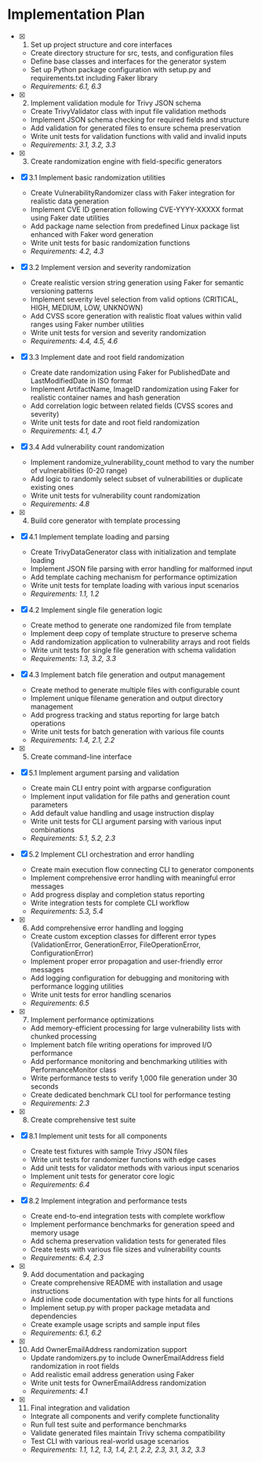 # Implementation Plan

- [x] 1. Set up project structure and core interfaces
  - Create directory structure for src, tests, and configuration files
  - Define base classes and interfaces for the generator system
  - Set up Python package configuration with setup.py and requirements.txt including Faker library
  - _Requirements: 6.1, 6.3_

- [x] 2. Implement validation module for Trivy JSON schema
  - Create TrivyValidator class with input file validation methods
  - Implement JSON schema checking for required fields and structure
  - Add validation for generated files to ensure schema preservation
  - Write unit tests for validation functions with valid and invalid inputs
  - _Requirements: 3.1, 3.2, 3.3_

- [x] 3. Create randomization engine with field-specific generators
- [x] 3.1 Implement basic randomization utilities
  - Create VulnerabilityRandomizer class with Faker integration for realistic data generation
  - Implement CVE ID generation following CVE-YYYY-XXXXX format using Faker date utilities
  - Add package name selection from predefined Linux package list enhanced with Faker word generation
  - Write unit tests for basic randomization functions
  - _Requirements: 4.2, 4.3_

- [x] 3.2 Implement version and severity randomization
  - Create realistic version string generation using Faker for semantic versioning patterns
  - Implement severity level selection from valid options (CRITICAL, HIGH, MEDIUM, LOW, UNKNOWN)
  - Add CVSS score generation with realistic float values within valid ranges using Faker number utilities
  - Write unit tests for version and severity randomization
  - _Requirements: 4.4, 4.5, 4.6_

- [x] 3.3 Implement date and root field randomization
  - Create date randomization using Faker for PublishedDate and LastModifiedDate in ISO format
  - Implement ArtifactName, ImageID randomization using Faker for realistic container names and hash generation
  - Add correlation logic between related fields (CVSS scores and severity)
  - Write unit tests for date and root field randomization
  - _Requirements: 4.1, 4.7_

- [x] 3.4 Add vulnerability count randomization
  - Implement randomize_vulnerability_count method to vary the number of vulnerabilities (0-20 range)
  - Add logic to randomly select subset of vulnerabilities or duplicate existing ones
  - Write unit tests for vulnerability count randomization
  - _Requirements: 4.8_

- [x] 4. Build core generator with template processing
- [x] 4.1 Implement template loading and parsing
  - Create TrivyDataGenerator class with initialization and template loading
  - Implement JSON file parsing with error handling for malformed input
  - Add template caching mechanism for performance optimization
  - Write unit tests for template loading with various input scenarios
  - _Requirements: 1.1, 1.2_

- [x] 4.2 Implement single file generation logic
  - Create method to generate one randomized file from template
  - Implement deep copy of template structure to preserve schema
  - Add randomization application to vulnerability arrays and root fields
  - Write unit tests for single file generation with schema validation
  - _Requirements: 1.3, 3.2, 3.3_

- [x] 4.3 Implement batch file generation and output management
  - Create method to generate multiple files with configurable count
  - Implement unique filename generation and output directory management
  - Add progress tracking and status reporting for large batch operations
  - Write unit tests for batch generation with various file counts
  - _Requirements: 1.4, 2.1, 2.2_

- [x] 5. Create command-line interface
- [x] 5.1 Implement argument parsing and validation
  - Create main CLI entry point with argparse configuration
  - Implement input validation for file paths and generation count parameters
  - Add default value handling and usage instruction display
  - Write unit tests for CLI argument parsing with various input combinations
  - _Requirements: 5.1, 5.2, 2.3_

- [x] 5.2 Implement CLI orchestration and error handling
  - Create main execution flow connecting CLI to generator components
  - Implement comprehensive error handling with meaningful error messages
  - Add progress display and completion status reporting
  - Write integration tests for complete CLI workflow
  - _Requirements: 5.3, 5.4_

- [x] 6. Add comprehensive error handling and logging
  - Create custom exception classes for different error types (ValidationError, GenerationError, FileOperationError, ConfigurationError)
  - Implement proper error propagation and user-friendly error messages
  - Add logging configuration for debugging and monitoring with performance logging utilities
  - Write unit tests for error handling scenarios
  - _Requirements: 6.5_

- [x] 7. Implement performance optimizations
  - Add memory-efficient processing for large vulnerability lists with chunked processing
  - Implement batch file writing operations for improved I/O performance
  - Add performance monitoring and benchmarking utilities with PerformanceMonitor class
  - Write performance tests to verify 1,000 file generation under 30 seconds
  - Create dedicated benchmark CLI tool for performance testing
  - _Requirements: 2.3_

- [x] 8. Create comprehensive test suite
- [x] 8.1 Implement unit tests for all components
  - Create test fixtures with sample Trivy JSON files
  - Write unit tests for randomizer functions with edge cases
  - Add unit tests for validator methods with various input scenarios
  - Implement unit tests for generator core logic
  - _Requirements: 6.4_

- [x] 8.2 Implement integration and performance tests
  - Create end-to-end integration tests with complete workflow
  - Implement performance benchmarks for generation speed and memory usage
  - Add schema preservation validation tests for generated files
  - Create tests with various file sizes and vulnerability counts
  - _Requirements: 6.4, 2.3_

- [x] 9. Add documentation and packaging
  - Create comprehensive README with installation and usage instructions
  - Add inline code documentation with type hints for all functions
  - Implement setup.py with proper package metadata and dependencies
  - Create example usage scripts and sample input files
  - _Requirements: 6.1, 6.2_

- [x] 10. Add OwnerEmailAddress randomization support
  - Update randomizers.py to include OwnerEmailAddress field randomization in root fields
  - Add realistic email address generation using Faker
  - Write unit tests for OwnerEmailAddress randomization
  - _Requirements: 4.1_

- [x] 11. Final integration and validation
  - Integrate all components and verify complete functionality
  - Run full test suite and performance benchmarks
  - Validate generated files maintain Trivy schema compatibility
  - Test CLI with various real-world usage scenarios
  - _Requirements: 1.1, 1.2, 1.3, 1.4, 2.1, 2.2, 2.3, 3.1, 3.2, 3.3_